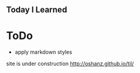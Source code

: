 ## Today I Learned


# ToDo
* apply markdown styles

site is under construction
http://oshanz.github.io/til/
